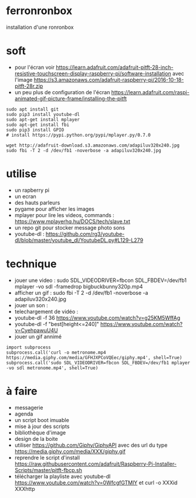 # ferronronbox

installation d'une ronronbox
# soft
 - pour l'écran voir https://learn.adafruit.com/adafruit-pitft-28-inch-resistive-touchscreen-display-raspberry-pi/software-installation avec l'image https://s3.amazonaws.com/adafruit-raspberry-pi/2016-10-18-pitft-28r.zip
 - un peu plus de configuration de l'écran https://learn.adafruit.com/raspi-animated-gif-picture-frame/installing-the-pitft
```
sudo apt install git
sudo pip3 install youtube-dl
sudo apt-get install mplayer
sudo apt-get install fbi
sudo pip3 install GPIO
# install https://pypi.python.org/pypi/mplayer.py/0.7.0

wget http://adafruit-download.s3.amazonaws.com/adapiluv320x240.jpg
sudo fbi -T 2 -d /dev/fb1 -noverbose -a adapiluv320x240.jpg
```
# utilise
 - un rapberry pi
 - un ecran
 - des hauts parleurs
 - pygame pour afficher les images
 - mplayer pour lire les videos, commands : https://www.mplayerhq.hu/DOCS/tech/slave.txt
 - un repo git pour stocker message photo sons
 - youtube-dl : https://github.com/rg3/youtube-dl/blob/master/youtube_dl/YoutubeDL.py#L129-L279

# technique
 - jouer une video : sudo SDL_VIDEODRIVER=fbcon SDL_FBDEV=/dev/fb1 mplayer -vo sdl -framedrop bigbuckbunny320p.mp4
 - afficher un gif : sudo fbi -T 2 -d /dev/fb1 -noverbose -a adapiluv320x240.jpg
 - jouer un son :
 - telechargement de vidéo : 
  - youtube-dl -f 36 https://www.youtube.com/watch?v=g25KM5WffAg
  - youtube-dl -f "best[height<=240]" https://www.youtube.com/watch?v=CyehpawuU4U
 - jouer un gif annimé
 ```
 import subprocess
subprocess.call('curl -o metronome.mp4 https://media.giphy.com/media/GFHJXPCoVQEec/giphy.mp4', shell=True)
subprocess.call('sudo SDL_VIDEODRIVER=fbcon SDL_FBDEV=/dev/fb1 mplayer -vo sdl metronome.mp4', shell=True)
```
# à faire
 - messagerie
 - agenda
 - un script boot imuable
 - mise à jour des scripts
 - bibliothèque d'image
 - design de la boite
 - utiliser https://github.com/Giphy/GiphyAPI avec des url du type https://media.giphy.com/media/XXX/giphy.gif
 - reprendre le script d'install https://raw.githubusercontent.com/adafruit/Raspberry-Pi-Installer-Scripts/master/pitft-fbcp.sh
 - télécharger la playliste avec youtube-dl https://www.youtube.com/watch?v=0WfcgfGTMlY et curl -o XXXid XXXhttp
 
